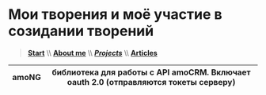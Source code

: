 # Мои творения и моё участие в созидании творений

> [**Start**](/) \\\ [**About me**](/about) \\\ [**_Projects_**](/projects) \\\ [**Articles**](/articles)

**amoNG** | библиотека для работы с API amoCRM. Включает oauth 2.0 (отправляются токеты серверу) |
--------- | ------------------------------------------------------------------------------------ |

